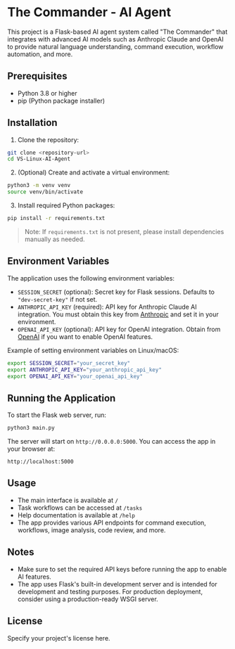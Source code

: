 # The Commander - AI Agent

This project is a Flask-based AI agent system called "The Commander" that integrates with advanced AI models such as Anthropic Claude and OpenAI to provide natural language understanding, command execution, workflow automation, and more.

## Prerequisites

- Python 3.8 or higher
- pip (Python package installer)

## Installation

1. Clone the repository:

```bash
git clone <repository-url>
cd VS-Linux-AI-Agent

```

2. (Optional) Create and activate a virtual environment:

```bash
python3 -m venv venv
source venv/bin/activate
```

3. Install required Python packages:

```bash
pip install -r requirements.txt
```

> Note: If `requirements.txt` is not present, please install dependencies manually as needed.

## Environment Variables

The application uses the following environment variables:

- `SESSION_SECRET` (optional): Secret key for Flask sessions. Defaults to `"dev-secret-key"` if not set.
- `ANTHROPIC_API_KEY` (required): API key for Anthropic Claude AI integration. You must obtain this key from [Anthropic](https://www.anthropic.com/) and set it in your environment.
- `OPENAI_API_KEY` (optional): API key for OpenAI integration. Obtain from [OpenAI](https://openai.com/) if you want to enable OpenAI features.

Example of setting environment variables on Linux/macOS:

```bash
export SESSION_SECRET="your_secret_key"
export ANTHROPIC_API_KEY="your_anthropic_api_key"
export OPENAI_API_KEY="your_openai_api_key"
```

## Running the Application

To start the Flask web server, run:

```bash
python3 main.py
```

The server will start on `http://0.0.0.0:5000`. You can access the app in your browser at:

```
http://localhost:5000
```

## Usage

- The main interface is available at `/`
- Task workflows can be accessed at `/tasks`
- Help documentation is available at `/help`
- The app provides various API endpoints for command execution, workflows, image analysis, code review, and more.

## Notes

- Make sure to set the required API keys before running the app to enable AI features.
- The app uses Flask's built-in development server and is intended for development and testing purposes. For production deployment, consider using a production-ready WSGI server.

## License

Specify your project's license here.
